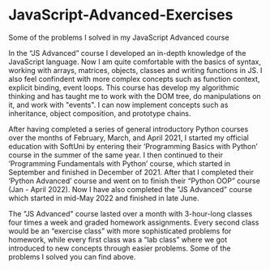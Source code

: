 # JavaScript-Advanced-Exercises
Some of the problems I solved in my JavaScript Advanced course


In the “JS Advanced” course I developed an in-depth knowledge of the JavaScript language. Now I am quite comfortable with the basics of syntax, working with arrays, matrices, objects, classes and writing functions in JS. I also feel confindent with more complex concepts such as function context, explicit binding, event loops. This course has develop my algorithmic thinking and has taught me to work with the DOM tree, do manipulations on it, and work with "events". I can now implement concepts such as inheritance, object composition, and prototype chains.

After having completed a series of general introductory Python courses over the months of February, March, and April 2021, I started my official education with SoftUni by entering their ‘Programming Basics with Python’ course in the summer of the same year. I then continued to their ‘Programming Fundamentals with Python’ course, which started in September and finished in December of 2021. After that I completed their ‘Python Advanced’ course and went on to finish their “Python OOP” course (Jan - April 2022). Now I have also completed the "JS Advanced" course which started in mid-May 2022 and finished in late June.

The "JS Advanced" course lasted over a month with 3-hour-long classes four times a week and graded homework assignments. Every second class would be an “exercise class” with more sophisticated problems for homework, while every first class was a “lab class” where we got introduced to new concepts through easier problems. Some of the problems I solved you can find above.
